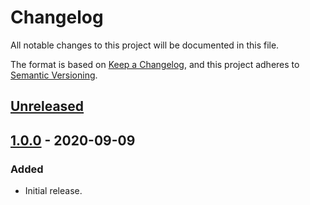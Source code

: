 # Changelog
All notable changes to this project will be documented in this file.

The format is based on [Keep a Changelog](https://keepachangelog.com/en/1.0.0/),
and this project adheres to [Semantic Versioning](https://semver.org/spec/v2.0.0.html).

## [Unreleased]

## [1.0.0] - 2020-09-09
### Added
- Initial release.


[Unreleased]: https://gitlab.com/headcode.space/memtool/-/tree/develop
[1.0.0]: https://gitlab.com/headcode.space/memtool/-/releases/v1.0.0
